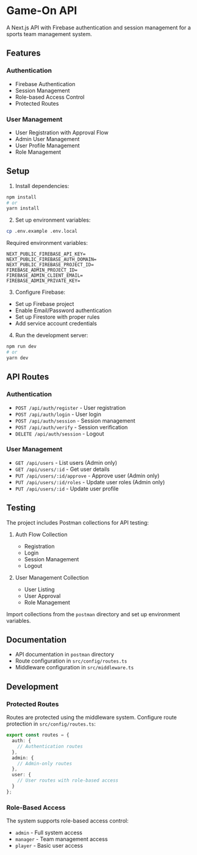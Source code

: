 # Game-On API

A Next.js API with Firebase authentication and session management for a sports team management system.

## Features

### Authentication
- Firebase Authentication
- Session Management
- Role-based Access Control
- Protected Routes

### User Management
- User Registration with Approval Flow
- Admin User Management
- User Profile Management
- Role Management

## Setup

1. Install dependencies:
```bash
npm install
# or
yarn install
```

2. Set up environment variables:
```bash
cp .env.example .env.local
```

Required environment variables:
```env
NEXT_PUBLIC_FIREBASE_API_KEY=
NEXT_PUBLIC_FIREBASE_AUTH_DOMAIN=
NEXT_PUBLIC_FIREBASE_PROJECT_ID=
FIREBASE_ADMIN_PROJECT_ID=
FIREBASE_ADMIN_CLIENT_EMAIL=
FIREBASE_ADMIN_PRIVATE_KEY=
```

3. Configure Firebase:
- Set up Firebase project
- Enable Email/Password authentication
- Set up Firestore with proper rules
- Add service account credentials

4. Run the development server:
```bash
npm run dev
# or
yarn dev
```

## API Routes

### Authentication
- `POST /api/auth/register` - User registration
- `POST /api/auth/login` - User login
- `POST /api/auth/session` - Session management
- `POST /api/auth/verify` - Session verification
- `DELETE /api/auth/session` - Logout

### User Management
- `GET /api/users` - List users (Admin only)
- `GET /api/users/:id` - Get user details
- `PUT /api/users/:id/approve` - Approve user (Admin only)
- `PUT /api/users/:id/roles` - Update user roles (Admin only)
- `PUT /api/users/:id` - Update user profile

## Testing

The project includes Postman collections for API testing:

1. Auth Flow Collection
   - Registration
   - Login
   - Session Management
   - Logout

2. User Management Collection
   - User Listing
   - User Approval
   - Role Management

Import collections from the `postman` directory and set up environment variables.

## Documentation

- API documentation in `postman` directory
- Route configuration in `src/config/routes.ts`
- Middleware configuration in `src/middleware.ts`

## Development

### Protected Routes
Routes are protected using the middleware system. Configure route protection in `src/config/routes.ts`:

```typescript
export const routes = {
  auth: {
    // Authentication routes
  },
  admin: {
    // Admin-only routes
  },
  user: {
    // User routes with role-based access
  }
};
```

### Role-Based Access
The system supports role-based access control:
- `admin` - Full system access
- `manager` - Team management access
- `player` - Basic user access
